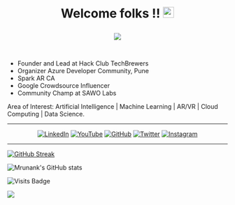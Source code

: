 # <p align="center"> Welcome folks !! <img src="https://media.giphy.com/media/hvRJCLFzcasrR4ia7z/giphy.gif" width="25px"> </p>

<p align="center">
<img src="https://github.com/mrunankpawar/mrunankpawar/blob/main/Copy%20of%20Copy%20of%20Youtube%20Header%20final%20(2).jpg?raw=true">
 </p>
 
 <br>
 

<!-- ###  <p align="justify">My name is Mrunank Pawar, I'm a junior computer engineering student. </p> -->

<ul>
 <li>Founder and Lead at Hack Club TechBrewers</li>
 <li>Organizer Azure Developer Community, Pune</li>
 <li>Spark AR CA</li>
 <li>Google Crowdsource Influencer</li>  
 <li>Community Champ at SAWO Labs</li>
</ul> 

Area of Interest: Artificial Intelligence | Machine Learning | AR/VR | Cloud Computing | Data Science.



<hr>
<p align="center">
<a href="https://www.linkedin.com/in/mrunankpawar/" target="_blank"><img alt="LinkedIn" src="https://img.shields.io/badge/linkedin-%230077B5.svg?style=for-the-badge&logo=linkedin&logoColor=white"/></a>
 <a href="https://www.youtube.com/channel/UCak8xLVbDi-_OGozZL3qpwQ" target="_blank"><img alt="YouTube" src="https://img.shields.io/badge/Mrunank Pawar-%23FF0000.svg?style=for-the-badge&logo=YouTube&logoColor=white"/></a>
<a href="https://github.com/mrunankpawar"><img alt="GitHub" src="https://img.shields.io/badge/github-%23121011.svg?style=for-the-badge&logo=github&logoColor=white"/></a>
<a href="https://twitter.com/MrunankPawar" target="_blank"><img alt="Twitter" src="https://img.shields.io/badge/MrunankPawar-%231DA1F2.svg?style=for-the-badge&logo=Twitter&logoColor=white"/></a>
<a href="https://www.instagram.com/mrunank_pawar/" target="_blank"><img alt="Instagram" src="https://img.shields.io/badge/mrunank_pawar-%23E4405F.svg?style=for-the-badge&logo=Instagram&logoColor=white"/></a>
</p>
  
 <hr>
  

[![GitHub Streak](https://github-readme-streak-stats.herokuapp.com/?user=mrunankpawar&theme=radical)](https://git.io/streak-stats) 

![Mrunank's GitHub stats](https://github-readme-stats.vercel.app/api?username=mrunankpawar&show_icons=true&theme=radical)

![Visits Badge](https://badges.pufler.dev/visits/mrunankpawar/mrunankpawar)

 <img src="https://activity-graph.herokuapp.com/graph?username=mrunankpawar&bg_color=FFFFFF&color=000000&line=000000&point=00FF00"></div>
 </p>



 

